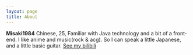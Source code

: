 ```yaml
---
layout: page
title: About
---
```


**Misaki1984** 
Chinese, 25, Familiar with Java technology and a bit of a front-end.
I like anime and music(rock & acg).
 So I can speak a little Japanese, and a little basic guitar.
[See my bilibili](https://space.bilibili.com/1612942)
